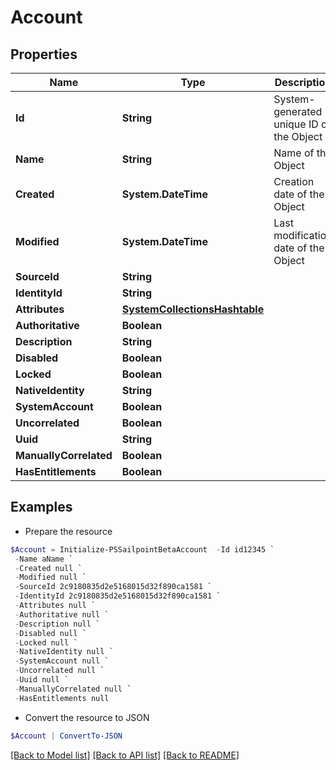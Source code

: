 # Account
## Properties

Name | Type | Description | Notes
------------ | ------------- | ------------- | -------------
**Id** | **String** | System-generated unique ID of the Object | [optional] [readonly] 
**Name** | **String** | Name of the Object | 
**Created** | **System.DateTime** | Creation date of the Object | [optional] [readonly] 
**Modified** | **System.DateTime** | Last modification date of the Object | [optional] [readonly] 
**SourceId** | **String** |  | [optional] 
**IdentityId** | **String** |  | [optional] 
**Attributes** | [**SystemCollectionsHashtable**](.md) |  | [optional] 
**Authoritative** | **Boolean** |  | [optional] 
**Description** | **String** |  | [optional] 
**Disabled** | **Boolean** |  | [optional] 
**Locked** | **Boolean** |  | [optional] 
**NativeIdentity** | **String** |  | [optional] 
**SystemAccount** | **Boolean** |  | [optional] 
**Uncorrelated** | **Boolean** |  | [optional] 
**Uuid** | **String** |  | [optional] 
**ManuallyCorrelated** | **Boolean** |  | [optional] 
**HasEntitlements** | **Boolean** |  | [optional] 

## Examples

- Prepare the resource
```powershell
$Account = Initialize-PSSailpointBetaAccount  -Id id12345 `
 -Name aName `
 -Created null `
 -Modified null `
 -SourceId 2c9180835d2e5168015d32f890ca1581 `
 -IdentityId 2c9180835d2e5168015d32f890ca1581 `
 -Attributes null `
 -Authoritative null `
 -Description null `
 -Disabled null `
 -Locked null `
 -NativeIdentity null `
 -SystemAccount null `
 -Uncorrelated null `
 -Uuid null `
 -ManuallyCorrelated null `
 -HasEntitlements null
```

- Convert the resource to JSON
```powershell
$Account | ConvertTo-JSON
```

[[Back to Model list]](../README.md#documentation-for-models) [[Back to API list]](../README.md#documentation-for-api-endpoints) [[Back to README]](../README.md)


